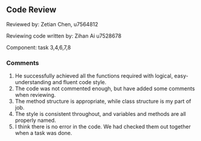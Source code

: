 ## Code Review

Reviewed by: Zetian Chen, u7564812

Reviewing code written by: Zihan Ai u7528678

Component: task 3,4,6,7,8

### Comments

1. He successfully achieved all the functions required with logical, easy-understanding and fluent code style.
2. The code was not commented enough, but have added some comments when reviewing.
3. The method structure is appropriate, while class structure is my part of job.
4. The style is consistent throughout, and variables and methods are all properly named.
5. I think there is no error in the code. We had checked them out together when a task was done.


